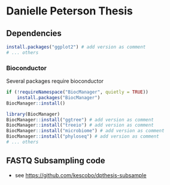 # Danielle Peterson Thesis

## Dependencies

```R
install.packages("ggplot2") # add version as comment
# ... others
```

### Bioconductor

Several packages require bioconductor

```R
if (!requireNamespace("BiocManager", quietly = TRUE))
    install.packages("BiocManager")
BiocManager::install()
```

```R
library(BiocManager)
BiocManager::install("ggtree") # add version as comment
BiocManager::install("treeio") # add version as comment
BiocManager::install("microbiome") # add version as comment
BiocManager::install("phyloseq") # add version as comment
# ... others
```


## FASTQ Subsampling code

- see https://github.com/kescobo/dpthesis-subsample